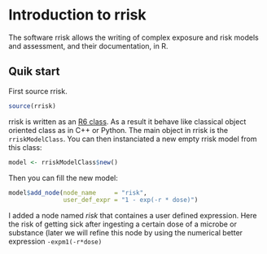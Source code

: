 # Introduction to rrisk

The software rrisk allows the writing of complex exposure and risk models and assessment, and their documentation, in R.

## Quik start

First source rrisk.

```R
source(rrisk)
```

rrisk is written as an [R6 class](https://r6.r-lib.org/articles/Introduction.html). As a result it behave like classical object oriented class as in C++ or Python.
The main object in rrisk is the `rriskModelClass`. You can then instanciated a new empty rrisk model from this class:

```R
model <- rriskModelClass$new()
```

Then you can fill the new model:

```R
model$add_node(node_name     = "risk",
               user_def_expr = "1 - exp(-r * dose)")
```

I added a node named *risk* that containes a user defined expression. Here the risk of getting sick after ingesting a certain dose of a microbe or substance (later we will refine
this node by using the numerical better expression `-expm1(-r*dose)`

